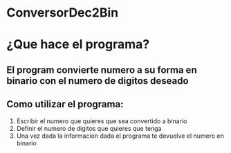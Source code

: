 # ConversorDec2Bin
# ¿Que hace el programa?
## El program convierte numero a su forma en binario con el numero de digitos deseado

## Como utilizar el programa:
1. Escribir el numero que quieres que sea convertido a binario 
2. Definir el numero de digitos que quieres que tenga 
3. Una vez dada la informacion dada el programa te devuelve el numero en binario
